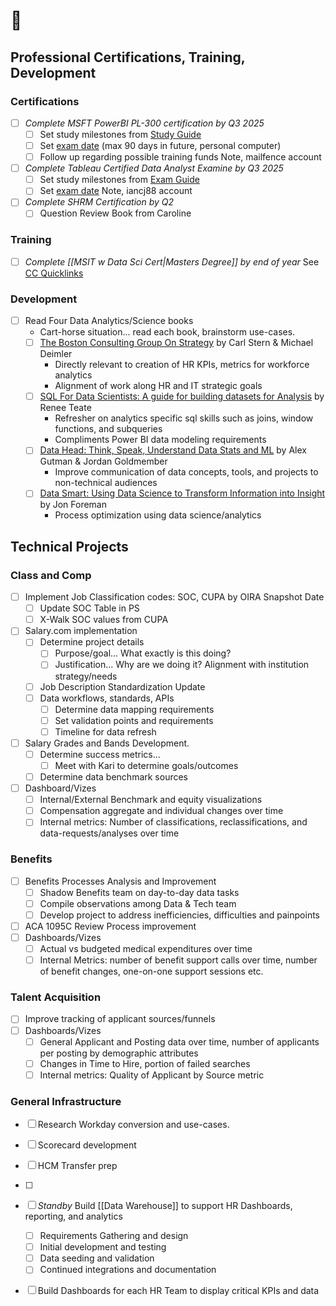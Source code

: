 # 💼 
## Professional Certifications, Training, Development
### Certifications
- [ ] *Complete MSFT PowerBI PL-300 certification by Q3 2025*
	- [ ] Set study milestones from [Study Guide](https://learn.microsoft.com/en-us/credentials/certifications/resources/study-guides/pl-300)
	- [ ] Set [exam date](https://learn.microsoft.com/en-us/credentials/certifications/data-analyst-associate/?source=recommendations&practice-assessment-type=certification#certification-take-the-exam) (max 90 days in future, personal computer)
	- [ ] Follow up regarding possible training funds
	Note, mailfence account
- [ ] *Complete Tableau Certified Data Analyst Examine by Q3 2025*
	- [ ] Set study milestones from [Exam Guide](https://www.tableau.com/learn/certification/tableau-certified-data-analyst-exam-guide)
	- [ ] Set [exam date](https://cp.certmetrics.com/tableau/en/schedule/sso/vue)
	Note, iancj88 account
- [ ] *Complete SHRM Certification by Q2*
	- [ ] Question Review Book from Caroline
### Training
- [ ] *Complete [[MSIT w Data Sci Cert|Masters Degree]] by end of year*
	See [CC Quicklinks](https://online.champlain.edu/current-students)
### Development
- [ ] Read Four Data Analytics/Science books
	- Cart-horse situation... read each book, brainstorm use-cases.
	- [ ] [The Boston Consulting Group On Strategy](https://www.amazon.com/Boston-Consulting-Group-Strategy-Perspectives/dp/0471757225) by Carl Stern & Michael Deimler
		- Directly relevant to creation of HR KPIs, metrics for workforce analytics
		- Alignment of work along HR and IT strategic goals
	- [ ] [SQL For Data Scientists: A guide for building datasets for Analysis](https://www.amazon.com/SQL-Data-Scientists-Beginners-Building/dp/1119669367) by Renee Teate
		- Refresher on analytics specific sql skills such as joins, window functions, and subqueries
		- Compliments Power BI data modeling requirements  
	- [ ] [Data Head: Think, Speak, Understand Data Stats and ML](https://www.amazon.com/Becoming-Data-Head-Understand-Statistics/dp/1119741742) by Alex Gutman & Jordan Goldmember
		- Improve communication of data concepts, tools, and projects to non-technical audiences
	- [ ] [Data Smart: Using Data Science to Transform Information into Insight](https://www.amazon.com/Data-Smart-Science-Transform-Information/dp/111866146X) by Jon Foreman
		- Process optimization using data science/analytics
## Technical Projects
### Class and Comp
- [ ] Implement Job Classification codes: SOC, CUPA by OIRA Snapshot Date
	- [ ] Update SOC Table in PS
	- [ ] X-Walk SOC values from CUPA
- [ ] Salary.com implementation
	- [ ] Determine project details
		- [ ] Purpose/goal... What exactly is this doing?
		- [ ] Justification... Why are we doing it? Alignment with institution strategy/needs
	- [ ] Job Description Standardization Update
	- [ ] Data workflows, standards, APIs
		- [ ] Determine data mapping requirements
		- [ ] Set validation points and requirements
		- [ ] Timeline for data refresh
- [ ] Salary Grades and Bands Development.
	- [ ] Determine success metrics...
		- [ ] Meet with Kari to determine goals/outcomes
	- [ ] Determine data benchmark sources
- [ ] Dashboard/Vizes
	- [ ] Internal/External Benchmark and equity visualizations
	- [ ] Compensation aggregate and individual changes over time
	- [ ] Internal metrics: Number of classifications, reclassifications, and data-requests/analyses over time
### Benefits
- [ ] Benefits Processes Analysis and Improvement
	- [ ] Shadow Benefits team on day-to-day data tasks
	- [ ] Compile observations among Data & Tech team
	- [ ] Develop project to address inefficiencies, difficulties and  painpoints
- [ ] ACA 1095C Review Process improvement
- [ ] Dashboards/Vizes
	- [ ] Actual vs budgeted medical expenditures over time
	- [ ] Internal Metrics: number of benefit support calls over time, number of benefit changes, one-on-one support sessions etc. 
### Talent Acquisition
- [ ] Improve tracking of applicant sources/funnels
- [ ] Dashboards/Vizes
	- [ ] General Applicant and Posting data over time, number of applicants per posting by demographic attributes
	- [ ] Changes in Time to Hire, portion of failed searches
	- [ ] Internal metrics: Quality of Applicant by Source metric

### General Infrastructure
- [ ] Research Workday conversion and use-cases. 
- [ ] Scorecard development
- [ ] HCM Transfer prep
- [ ] 
- [ ] *Standby* Build [[Data Warehouse]] to support HR Dashboards, reporting, and analytics
	- [ ] Requirements Gathering and design 
	- [ ] Initial development and testing
	- [ ] Data seeding and validation
	- [ ] Continued integrations and documentation
- [ ] Build Dashboards for each HR Team to display critical KPIs and data

 